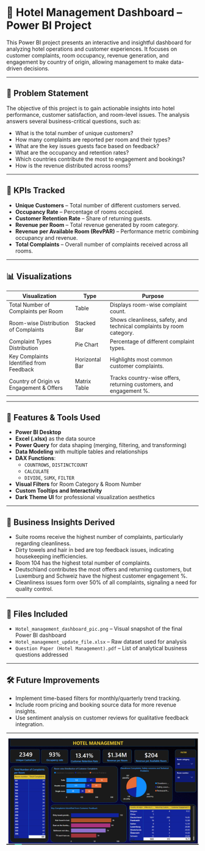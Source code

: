 # 🏨 Hotel Management Dashboard – Power BI Project

This Power BI project presents an interactive and insightful dashboard for analyzing hotel operations and customer experiences. It focuses on customer complaints, room occupancy, revenue generation, and engagement by country of origin, allowing management to make data-driven decisions.

---

## 🧩 Problem Statement

The objective of this project is to gain actionable insights into hotel performance, customer satisfaction, and room-level issues. The analysis answers several business-critical questions, such as:

- What is the total number of unique customers?
- How many complaints are reported per room and their types?
- What are the key issues guests face based on feedback?
- What are the occupancy and retention rates?
- Which countries contribute the most to engagement and bookings?
- How is the revenue distributed across rooms?

---

## 📌 KPIs Tracked

- **Unique Customers** – Total number of different customers served.
- **Occupancy Rate** – Percentage of rooms occupied.
- **Customer Retention Rate** – Share of returning guests.
- **Revenue per Room** – Total revenue generated by room category.
- **Revenue per Available Room (RevPAR)** – Performance metric combining occupancy and revenue.
- **Total Complaints** – Overall number of complaints received across all rooms.

---

## 📊 Visualizations

| Visualization                                     | Type            | Purpose                                                                 |
|--------------------------------------------------|-----------------|-------------------------------------------------------------------------|
| Total Number of Complaints per Room              | Table           | Displays room-wise complaint count.                                    |
| Room-wise Distribution of Complaints             | Stacked Bar     | Shows cleanliness, safety, and technical complaints by room category.  |
| Complaint Types Distribution                     | Pie Chart       | Percentage of different complaint types.                               |
| Key Complaints Identified from Feedback          | Horizontal Bar  | Highlights most common customer complaints.                            |
| Country of Origin vs Engagement & Offers         | Matrix Table    | Tracks country-wise offers, returning customers, and engagement %.     |

---

## 🔧 Features & Tools Used

- **Power BI Desktop**
- **Excel (.xlsx)** as the data source
- **Power Query** for data shaping (merging, filtering, and transforming)
- **Data Modeling** with multiple tables and relationships
- **DAX Functions**:
  - `COUNTROWS`, `DISTINCTCOUNT`
  - `CALCULATE`
  - `DIVIDE`, `SUMX`, `FILTER`
- **Visual Filters** for Room Category & Room Number
- **Custom Tooltips and Interactivity**
- **Dark Theme UI** for professional visualization aesthetics

---

## 🧠 Business Insights Derived

- Suite rooms receive the highest number of complaints, particularly regarding cleanliness.
- Dirty towels and hair in bed are top feedback issues, indicating housekeeping inefficiencies.
- Room 104 has the highest total number of complaints.
- Deutschland contributes the most offers and returning customers, but Luxemburg and Schweiz have the highest customer engagement %.
- Cleanliness issues form over 50% of all complaints, signaling a need for quality control.

---

## 📁 Files Included

- `Hotel_management_dashboard_pic.png` – Visual snapshot of the final Power BI dashboard
- `Hotel_management_update_file.xlsx` – Raw dataset used for analysis
- `Question Paper (Hotel Management).pdf` – List of analytical business questions addressed

---

## 🛠 Future Improvements

- Implement time-based filters for monthly/quarterly trend tracking.
- Include room pricing and booking source data for more revenue insights.
- Use sentiment analysis on customer reviews for qualitative feedback integration.

---

![Dashboard Preview](Hotel_management_dashboard_pic.png)

